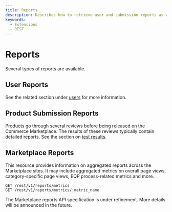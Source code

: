 ```yaml
---
title: Reports
description: Describes how to retrieve user and submission reports as well as aggregated reports across the Commerce Marketplace sites.
keywords:
  - Extensions
  - REST
---
```


# Reports

Several types of reports are available.

## User Reports

See the related section under [users](users.md#user-reports) for more information.

## Product Submission Reports

Products go through several reviews before being released on the Commerce Marketplace.  The results of these reviews typically contain detailed reports.  See the section on [test results](test-results.md).

## Marketplace Reports

This resource provides information on aggregated reports across the Marketplace sites. It may include aggregated metrics on overall page views, category-specific page views, EQP process-related metrics and more.

```http
GET /rest/v1/reports/metrics
GET /rest/v1/reports/metrics/:metric_name
```

<InlineAlert variant="info" slots="text"/>

The Marketplace reports API specification is under refinement. More details will be announced in the future.
